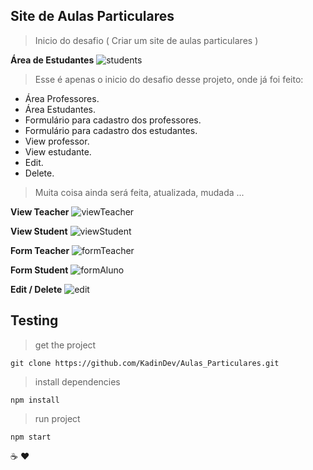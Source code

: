 ## Site de Aulas Particulares
> Inicio do desafio ( Criar um site de aulas particulares )

 **Área de Estudantes**
![students](https://user-images.githubusercontent.com/65264902/100527722-c9d4b700-31b3-11eb-9c4a-db23bcd2f40b.png)
> Esse é apenas o inicio do desafio desse projeto, onde já foi feito:
 
 

 - Área Professores.
 - Área Estudantes.
 - Formulário para cadastro dos professores.
 - Formulário para cadastro dos estudantes.
 - View professor.
 - View estudante.
 - Edit.
 - Delete.
 > Muita coisa ainda será feita, atualizada, mudada ...
 > 
**View Teacher**
![viewTeacher](https://user-images.githubusercontent.com/65264902/100527772-6a2adb80-31b4-11eb-8ae2-19b4275bb81b.png)
 
**View Student**
![viewStudent](https://user-images.githubusercontent.com/65264902/100527899-c04c4e80-31b5-11eb-9dee-5357e77c2a6e.png)

**Form Teacher**
![formTeacher](https://user-images.githubusercontent.com/65264902/100527938-04d7ea00-31b6-11eb-85d3-6f0853fa6836.png)

**Form Student**
![formAluno](https://user-images.githubusercontent.com/65264902/100527949-1de09b00-31b6-11eb-9e04-776bee2ca35d.png)

**Edit / Delete**
![edit](https://user-images.githubusercontent.com/65264902/100527958-32bd2e80-31b6-11eb-96c1-17e21a38fe73.png)

## Testing
> get the project

    git clone https://github.com/KadinDev/Aulas_Particulares.git
   
> install dependencies 
> 
    npm install
> run project

    npm start

☕️ ❤️
 

 
